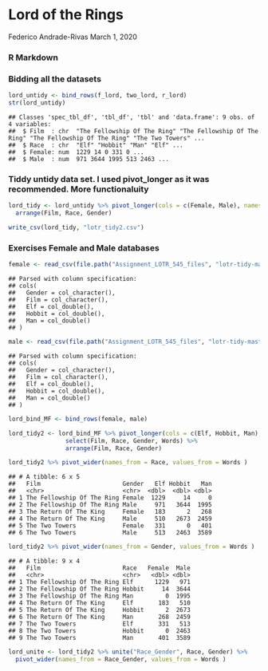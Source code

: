 Lord of the Rings
================
Federico Andrade-Rivas
March 1, 2020

### R Markdown

### Bidding all the datasets

``` r
lord_untidy <- bind_rows(f_lord, two_lord, r_lord)
str(lord_untidy)
```

    ## Classes 'spec_tbl_df', 'tbl_df', 'tbl' and 'data.frame': 9 obs. of  4 variables:
    ##  $ Film  : chr  "The Fellowship Of The Ring" "The Fellowship Of The Ring" "The Fellowship Of The Ring" "The Two Towers" ...
    ##  $ Race  : chr  "Elf" "Hobbit" "Man" "Elf" ...
    ##  $ Female: num  1229 14 0 331 0 ...
    ##  $ Male  : num  971 3644 1995 513 2463 ...

### Tiddy untidy data set. I used pivot\_longer as it was recommended. More functionaluity

``` r
lord_tidy <- lord_untidy %>% pivot_longer(cols = c(Female, Male), names_to = "Gender", values_to = "Words") %>% 
  arrange(Film, Race, Gender)
```

``` r
write_csv(lord_tidy, "lotr_tidy2.csv")
```

### Exercises Female and Male databases

``` r
female <- read_csv(file.path("Assignment_LOTR_545_files", "lotr-tidy-master", "data", "Female.csv"))
```

    ## Parsed with column specification:
    ## cols(
    ##   Gender = col_character(),
    ##   Film = col_character(),
    ##   Elf = col_double(),
    ##   Hobbit = col_double(),
    ##   Man = col_double()
    ## )

``` r
male <- read_csv(file.path("Assignment_LOTR_545_files", "lotr-tidy-master", "data", "Male.csv")) 
```

    ## Parsed with column specification:
    ## cols(
    ##   Gender = col_character(),
    ##   Film = col_character(),
    ##   Elf = col_double(),
    ##   Hobbit = col_double(),
    ##   Man = col_double()
    ## )

``` r
lord_bind_MF <- bind_rows(female, male)

lord_tidy2 <- lord_bind_MF %>% pivot_longer(cols = c(Elf, Hobbit, Man), names_to = "Race", values_to = "Words") %>% 
                select(Film, Race, Gender, Words) %>% 
                arrange(Film, Race, Gender)
```

``` r
lord_tidy2 %>% pivot_wider(names_from = Race, values_from = Words )
```

    ## # A tibble: 6 x 5
    ##   Film                       Gender   Elf Hobbit   Man
    ##   <chr>                      <chr>  <dbl>  <dbl> <dbl>
    ## 1 The Fellowship Of The Ring Female  1229     14     0
    ## 2 The Fellowship Of The Ring Male     971   3644  1995
    ## 3 The Return Of The King     Female   183      2   268
    ## 4 The Return Of The King     Male     510   2673  2459
    ## 5 The Two Towers             Female   331      0   401
    ## 6 The Two Towers             Male     513   2463  3589

``` r
lord_tidy2 %>% pivot_wider(names_from = Gender, values_from = Words )
```

    ## # A tibble: 9 x 4
    ##   Film                       Race   Female  Male
    ##   <chr>                      <chr>   <dbl> <dbl>
    ## 1 The Fellowship Of The Ring Elf      1229   971
    ## 2 The Fellowship Of The Ring Hobbit     14  3644
    ## 3 The Fellowship Of The Ring Man         0  1995
    ## 4 The Return Of The King     Elf       183   510
    ## 5 The Return Of The King     Hobbit      2  2673
    ## 6 The Return Of The King     Man       268  2459
    ## 7 The Two Towers             Elf       331   513
    ## 8 The Two Towers             Hobbit      0  2463
    ## 9 The Two Towers             Man       401  3589

``` r
lord_unite <- lord_tidy2 %>% unite("Race_Gender", Race, Gender) %>% 
  pivot_wider(names_from = Race_Gender, values_from = Words )
```
